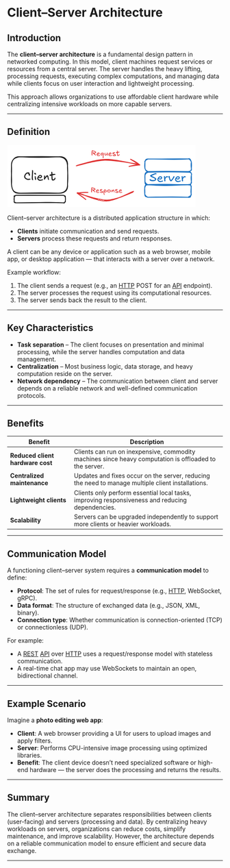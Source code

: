 # Client–Server Architecture

## Introduction

The **client–server architecture** is a fundamental design pattern in networked computing.
In this model, client machines request services or resources from a central server.
The server handles the heavy lifting, processing requests, executing complex computations, and managing data while clients focus on user interaction and lightweight processing.

This approach allows organizations to use affordable client hardware while centralizing intensive workloads on more capable servers.

---

## Definition

![Alt text for accessibility](/assets/images/client-server.png)


Client–server architecture is a distributed application structure in which:

* **Clients** initiate communication and send requests.
* **Servers** process these requests and return responses.

A client can be any device or application such as a web browser, mobile app, or desktop application — that interacts with a server over a network.

Example workflow:

1. The client sends a request (e.g., an [HTTP](https://github.com/pourist/API-and-Web-Services-Fundamentals/blob/main/docs/fundamentals/http.md) POST for an [API](https://github.com/pourist/API-and-Web-Services-Fundamentals/blob/main/docs/fundamentals/api.md) endpoint).
2. The server processes the request using its computational resources.
3. The server sends back the result to the client.

---

## Key Characteristics

* **Task separation** – The client focuses on presentation and minimal processing, while the server handles computation and data management.
* **Centralization** – Most business logic, data storage, and heavy computation reside on the server.
* **Network dependency** – The communication between client and server depends on a reliable network and well-defined communication protocols.

---

## Benefits

| Benefit                          | Description                                                                                            |
| -------------------------------- | ------------------------------------------------------------------------------------------------------ |
| **Reduced client hardware cost** | Clients can run on inexpensive, commodity machines since heavy computation is offloaded to the server. |
| **Centralized maintenance**      | Updates and fixes occur on the server, reducing the need to manage multiple client installations.      |
| **Lightweight clients**          | Clients only perform essential local tasks, improving responsiveness and reducing dependencies.        |
| **Scalability**                  | Servers can be upgraded independently to support more clients or heavier workloads.                    |

---

## Communication Model

A functioning client–server system requires a **communication model** to define:

* **Protocol**: The set of rules for request/response (e.g., [HTTP](https://github.com/pourist/API-and-Web-Services-Fundamentals/blob/main/docs/fundamentals/http.md), WebSocket, gRPC).
* **Data format**: The structure of exchanged data (e.g., JSON, XML, binary).
* **Connection type**: Whether communication is connection-oriented (TCP) or connectionless (UDP).

For example:

* A [REST](https://github.com/pourist/API-and-Web-Services-Fundamentals/blob/main/docs/fundamentals/rest-soap.md) [API](https://github.com/pourist/API-and-Web-Services-Fundamentals/blob/main/docs/fundamentals/api.md) over [HTTP](https://github.com/pourist/API-and-Web-Services-Fundamentals/blob/main/docs/fundamentals/http.md) uses a request/response model with stateless communication.
* A real-time chat app may use WebSockets to maintain an open, bidirectional channel.

---

## Example Scenario

Imagine a **photo editing web app**:

* **Client**: A web browser providing a UI for users to upload images and apply filters.
* **Server**: Performs CPU-intensive image processing using optimized libraries.
* **Benefit**: The client device doesn’t need specialized software or high-end hardware — the server does the processing and returns the results.

---

## Summary

The client–server architecture separates responsibilities between clients (user-facing) and servers (processing and data).
By centralizing heavy workloads on servers, organizations can reduce costs, simplify maintenance, and improve scalability. However, the architecture depends on a reliable communication model to ensure efficient and secure data exchange.

---
